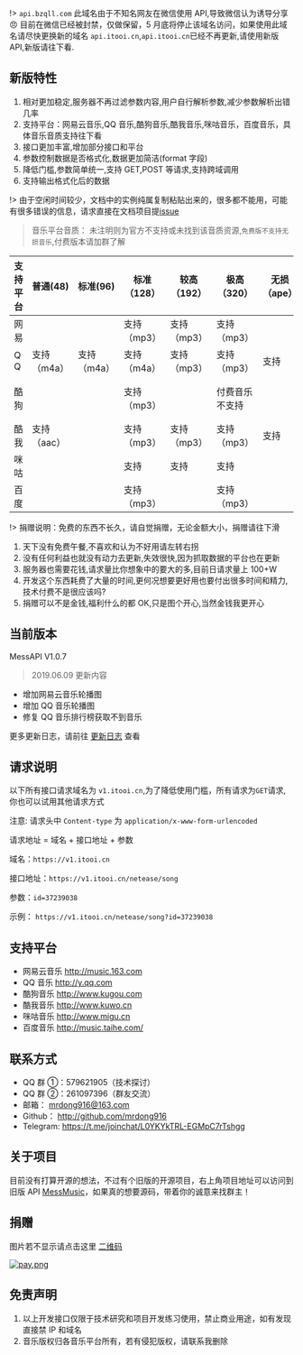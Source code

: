 !> `api.bzqll.com` 此域名由于不知名网友在微信使用 API,导致微信认为诱导分享 :angry: 目前在微信已经被封禁，仅做保留，5 月底将停止该域名访问，如果使用此域名请尽快更换新的域名 `api.itooi.cn`,`api.itooi.cn`已经不再更新,请使用新版 API,新版请往下看.

## 新版特性

1. 相对更加稳定,服务器不再过滤参数内容,用户自行解析参数,减少参数解析出错几率
2. 支持平台：网易云音乐,QQ 音乐,酷狗音乐,酷我音乐,咪咕音乐，百度音乐，具体音乐音质支持往下看
3. 接口更加丰富,增加部分接口和平台
4. 参数控制数据是否格式化,数据更加简洁(format 字段)
5. 降低门槛,参数简单统一,支持 GET,POST 等请求,支持跨域调用
6. 支持输出格式化后的数据

!> 由于空闲时间较少，文档中的实例纯属复制粘贴出来的，很多都不能用，可能有很多错误的信息，请求直接在文档项目提[issue](https://github.com/messoer/mess-api-doc/issues)

> 音乐平台音质： 未注明则为官方不支持或未找到该音质资源,`免费版不支持无损音乐`,付费版本请加群了解

| 支持平台 | 普通(48)    | 标准(96)    | 标准（128） | 较高（192） | 极高（320）    | 无损（ape） | 无损（flac）   |
| -------- | ----------- | ----------- | ----------- | ----------- | -------------- | ----------- | -------------- |
| 网易     |             |             | 支持（mp3） | 支持（mp3） | 支持（mp3）    |             | 支持           |
| Q Q      | 支持（m4a） | 支持（m4a） | 支持（m4a） | 支持（mp3） | 支持（mp3）    | 支持        | 支持           |
| 酷狗     |             |             | 支持（mp3） |             | 付费音乐不支持 |             | 付费音乐不支持 |
| 酷我     | 支持（aac） |             | 支持（mp3） | 支持（mp3） | 支持（mp3）    | 支持        | 支持           |
| 咪咕     |             |             | 支持        | 支持        | 支持           |             | 支持           |
| 百度     |             |             | 支持（mp3） |             | 支持（mp3）    |             |                |

!> 捐赠说明：免费的东西不长久，请自觉捐赠，无论金额大小，捐赠请往下滑

1. 天下没有免费午餐,不喜欢和认为不好用请左转右拐
2. 没有任何利益也就没有动力去更新,失效很快,因为抓取数据的平台也在更新
3. 服务器也需要花钱,请求量比你想象中的要大的多,目前日请求量上 100+W
4. 开发这个东西耗费了大量的时间,更何况想要更好用也要付出很多时间和精力,技术付费不是很应该吗?
5. 捐赠可以不是金钱,福利什么的都 OK,只是图个开心,当然金钱我更开心

## 当前版本

MessAPI V1.0.7

> 2019.06.09 更新内容

-   增加网易云音乐轮播图
-   增加 QQ 音乐轮播图
-   修复 QQ 音乐排行榜获取不到音乐

更多更新日志，请前往 [更新日志](changeLog.md) 查看

## 请求说明

以下所有接口请求域名为 `v1.itooi.cn`,为了降低使用门槛，所有请求为`GET`请求,你也可以试用其他请求方式

注意: 请求头中 `Content-type` 为 `application/x-www-form-urlencoded`

请求地址 = 域名 + 接口地址 + 参数

域名：`https://v1.itooi.cn`

接口地址：`https://v1.itooi.cn/netease/song`

参数：`id=37239038`

示例： `https://v1.itooi.cn/netease/song?id=37239038`

## 支持平台

-   网易云音乐 http://music.163.com
-   QQ 音乐 http://y.qq.com
-   酷狗音乐 http://www.kugou.com
-   酷我音乐 http://www.kuwo.cn
-   咪咕音乐 http://www.migu.cn
-   百度音乐 http://music.taihe.com/

## 联系方式

-   QQ 群 ①：579621905（技术探讨）
-   QQ 群 ②：261097396（群友交流）
-   邮箱： mrdong916@163.com
-   Github： http://github.com/mrdong916
-   Telegram: https://t.me/joinchat/L0YKYkTRL-EGMpC7rTshgg

## 关于项目

目前没有打算开源的想法，不过有个旧版的开源项目，右上角项目地址可以访问到旧版 API [MessMusic](http://github.com/MessMusic)，如果真的想要源码，带着你的诚意来找群主！

## 捐赠

图片若不显示请点击这里 [二维码](https://i.loli.net/2019/04/26/5cc2a151aebe2.png)

[![pay.png](https://i.loli.net/2019/04/26/5cc2a151aebe2.png)](https://i.loli.net/2019/04/26/5cc2a151aebe2.png)

## 免责声明

1. 以上开发接口仅限于技术研究和项目开发练习使用，禁止商业用途，如有发现直接禁 IP 和域名
2. 音乐版权归各音乐平台所有，若有侵犯版权，请联系我删除

